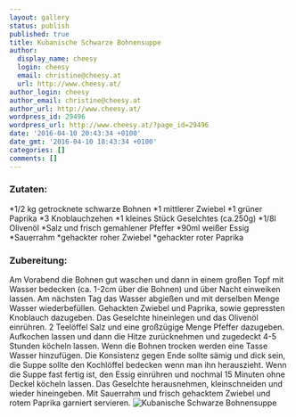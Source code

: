 ```yaml
---
layout: gallery
status: publish
published: true
title: Kubanische Schwarze Bohnensuppe
author:
  display_name: cheesy
  login: cheesy
  email: christine@cheesy.at
  url: http://www.cheesy.at/
author_login: cheesy
author_email: christine@cheesy.at
author_url: http://www.cheesy.at/
wordpress_id: 29496
wordpress_url: http://www.cheesy.at/?page_id=29496
date: '2016-04-10 20:43:34 +0100'
date_gmt: '2016-04-10 18:43:34 +0100'
categories: []
comments: []
---
```

### Zutaten:
\*1/2 kg getrocknete schwarze Bohnen
\*1 mittlerer Zwiebel
\*1 grüner Paprika
\*3 Knoblauchzehen
\*1 kleines Stück Geselchtes (ca.250g)
\*1/8l Olivenöl
\*Salz und frisch gemahlener Pfeffer
\*90ml weißer Essig
\*Sauerrahm
\*gehackter roher Zwiebel
\*gehackter roter Paprika
### Zubereitung:
Am Vorabend die Bohnen gut waschen und dann in einem großen Topf mit Wasser bedecken (ca. 1-2cm über die Bohnen) und über Nacht einweiken lassen. Am nächsten Tag das Wasser abgießen und mit derselben Menge Wasser wiederbefüllen. Gehackten Zwiebel und Paprika, sowie gepressten Knoblauch dazugeben. Das Geselchte hineinlegen und das Olivenöl einrühren. 2 Teelöffel Salz und eine großzügige Menge Pfeffer dazugeben.
Aufkochen lassen und dann die Hitze zurücknehmen und zugedeckt 4-5 Stunden köcheln lassen. Wenn die Bohnen trocken werden eine Tasse Wasser hinzufügen. Die Konsistenz gegen Ende sollte sämig und dick sein, die Suppe sollte den Kochlöffel bedecken wenn man ihn herauszieht.
Wenn die Suppe fast fertig ist, den Essig einrühren und nochmal 15 Minuten ohne Deckel köcheln lassen. Das Geselchte herausnehmen, kleinschneiden und wieder hineingeben. Mit Sauerrahm und frisch gehacktem Zwiebel und rotem Paprika garniert servieren.
![Kubanische Schwarze Bohnensuppe](http://www.cheesy.at/wp-content/uploads/Kubanische-Schwarze-Bohnensuppe.jpg)
